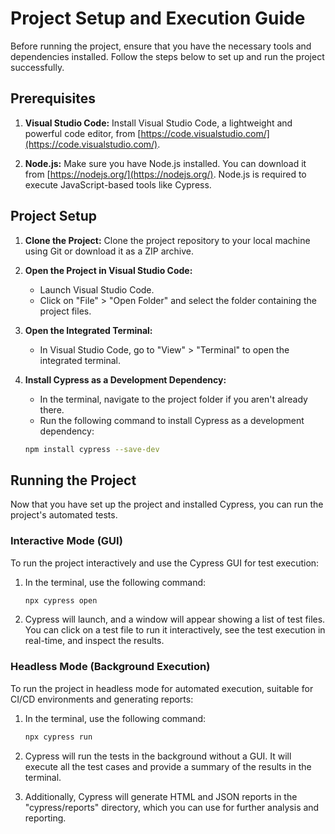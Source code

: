 
# Project Setup and Execution Guide

Before running the project, ensure that you have the necessary tools and dependencies installed. Follow the steps below to set up and run the project successfully.

## Prerequisites

1. **Visual Studio Code:** Install Visual Studio Code, a lightweight and powerful code editor, from [https://code.visualstudio.com/](https://code.visualstudio.com/).

2. **Node.js:** Make sure you have Node.js installed. You can download it from [https://nodejs.org/](https://nodejs.org/). Node.js is required to execute JavaScript-based tools like Cypress.

## Project Setup

1. **Clone the Project:** Clone the project repository to your local machine using Git or download it as a ZIP archive.

2. **Open the Project in Visual Studio Code:**
   - Launch Visual Studio Code.
   - Click on "File" > "Open Folder" and select the folder containing the project files.

3. **Open the Integrated Terminal:**
   - In Visual Studio Code, go to "View" > "Terminal" to open the integrated terminal.

4. **Install Cypress as a Development Dependency:**
   - In the terminal, navigate to the project folder if you aren't already there.
   - Run the following command to install Cypress as a development dependency:

   ```bash
   npm install cypress --save-dev
   ```

## Running the Project

Now that you have set up the project and installed Cypress, you can run the project's automated tests.

### Interactive Mode (GUI)

To run the project interactively and use the Cypress GUI for test execution:

1. In the terminal, use the following command:

   ```bash
   npx cypress open
   ```

2. Cypress will launch, and a window will appear showing a list of test files. You can click on a test file to run it interactively, see the test execution in real-time, and inspect the results.

### Headless Mode (Background Execution)

To run the project in headless mode for automated execution, suitable for CI/CD environments and generating reports:

1. In the terminal, use the following command:

   ```bash
   npx cypress run
   ```

2. Cypress will run the tests in the background without a GUI. It will execute all the test cases and provide a summary of the results in the terminal.

3. Additionally, Cypress will generate HTML and JSON reports in the "cypress/reports" directory, which you can use for further analysis and reporting.

